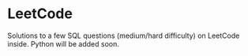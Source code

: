 # LeetCode

Solutions to a few SQL questions (medium/hard difficulty) on LeetCode inside. Python will be added soon.
